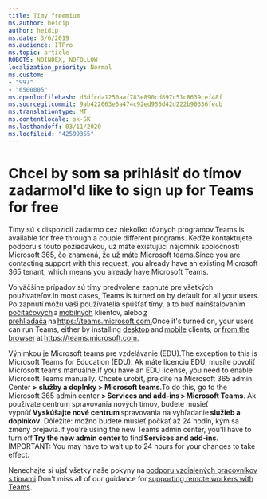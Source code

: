 ```yaml
---
title: Tímy freemium
ms.author: heidip
author: heidip
ms.date: 3/6/2019
ms.audience: ITPro
ms.topic: article
ROBOTS: NOINDEX, NOFOLLOW
localization_priority: Normal
ms.custom:
- "997"
- "6500005"
ms.openlocfilehash: d3dfcda1250aaf783e890cd897c51c8639cef48f
ms.sourcegitcommit: 9ab422063e5a474c92ed956d42d222b90336fecb
ms.translationtype: MT
ms.contentlocale: sk-SK
ms.lasthandoff: 03/11/2020
ms.locfileid: "42599355"
---
```

# <a name="id-like-to-sign-up-for-teams-for-free"></a><span data-ttu-id="c0d08-102">Chcel by som sa prihlásiť do tímov zadarmo</span><span class="sxs-lookup"><span data-stu-id="c0d08-102">I'd like to sign up for Teams for free</span></span>

<span data-ttu-id="c0d08-103">Tímy sú k dispozícii zadarmo cez niekoľko rôznych programov.</span><span class="sxs-lookup"><span data-stu-id="c0d08-103">Teams is available for free through a couple different programs.</span></span> <span data-ttu-id="c0d08-104">Keďže kontaktujete podporu s touto požiadavkou, už máte existujúci nájomník spoločnosti Microsoft 365, čo znamená, že už máte Microsoft teams.</span><span class="sxs-lookup"><span data-stu-id="c0d08-104">Since you are contacting support with this request, you already have an existing Microsoft 365 tenant, which means you already have Microsoft Teams.</span></span>

<span data-ttu-id="c0d08-105">Vo väčšine prípadov sú tímy predvolene zapnuté pre všetkých používateľov.</span><span class="sxs-lookup"><span data-stu-id="c0d08-105">In most cases, Teams is turned on by default for all your users.</span></span> <span data-ttu-id="c0d08-106">Po zapnutí môžu vaši používatelia spúšťať tímy, a to buď nainštalovaním [počítačových](https://docs.microsoft.com/MicrosoftTeams/get-clients#desktop-client) a [mobilných](https://docs.microsoft.com/MicrosoftTeams/get-clients#mobile-clients) klientov, alebo [z prehliadača](https://docs.microsoft.com/MicrosoftTeams/get-clients#web-client) na <https://teams.microsoft.com.></span><span class="sxs-lookup"><span data-stu-id="c0d08-106">Once it's turned on, your users can run Teams, either by installing [desktop](https://docs.microsoft.com/MicrosoftTeams/get-clients#desktop-client) and [mobile](https://docs.microsoft.com/MicrosoftTeams/get-clients#mobile-clients) clients, or [from the browser](https://docs.microsoft.com/MicrosoftTeams/get-clients#web-client) at <https://teams.microsoft.com.></span></span>

<span data-ttu-id="c0d08-107">Výnimkou je Microsoft teams pre vzdelávanie (EDU).</span><span class="sxs-lookup"><span data-stu-id="c0d08-107">The exception to this is Microsoft Teams for Education (EDU).</span></span> <span data-ttu-id="c0d08-108">Ak máte licenciu EDU, musíte povoliť Microsoft teams manuálne.</span><span class="sxs-lookup"><span data-stu-id="c0d08-108">If you have an EDU license, you need to enable Microsoft Teams manually.</span></span> <span data-ttu-id="c0d08-109">Chcete urobiť, prejdite na Microsoft 365 admin Center **> služby a doplnky > Microsoft teams**.</span><span class="sxs-lookup"><span data-stu-id="c0d08-109">To do this, go to the Microsoft 365 admin center **> Services and add-ins > Microsoft Teams**.</span></span> <span data-ttu-id="c0d08-110">Ak používate centrum spravovania nových tímov, budete musieť vypnúť **Vyskúšajte nové centrum** spravovania na vyhľadanie **služieb a doplnkov**. Dôležité: možno budete musieť počkať až 24 hodín, kým sa zmeny prejavia.</span><span class="sxs-lookup"><span data-stu-id="c0d08-110">If you're using the new Teams admin center, you'll have to turn off **Try the new admin center** to find **Services and add-ins**. IMPORTANT: You may have to wait up to 24 hours for your changes to take effect.</span></span>

<span data-ttu-id="c0d08-111">Nenechajte si ujsť všetky naše pokyny na [podporu vzdialených pracovníkov s tímami](https://docs.microsoft.com/MicrosoftTeams/support-remote-work-with-teams).</span><span class="sxs-lookup"><span data-stu-id="c0d08-111">Don't miss all of our guidance for [supporting remote workers with Teams](https://docs.microsoft.com/MicrosoftTeams/support-remote-work-with-teams).</span></span>
